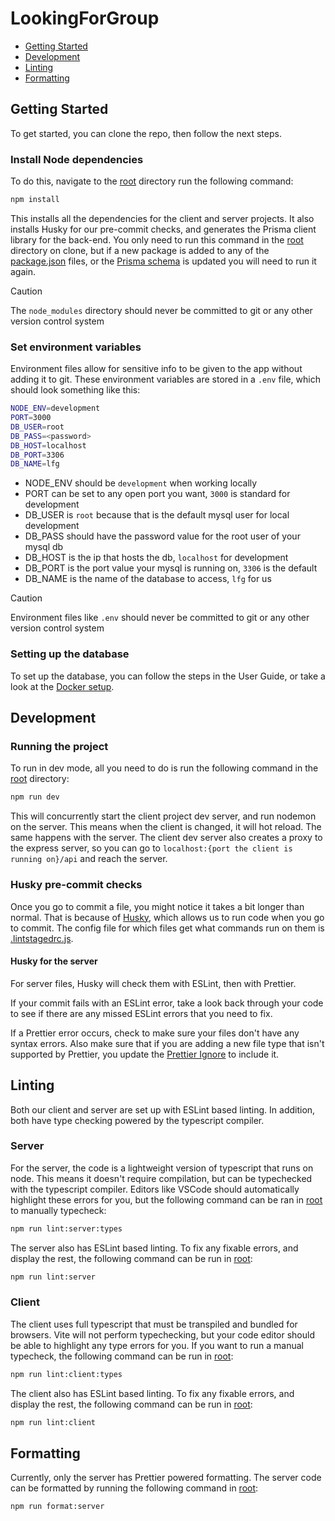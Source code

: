 # LookingForGroup

- [Getting Started](#getting-started)
- [Development](#Development)
- [Linting](#linting)
- [Formatting](#formatting)

## Getting Started

To get started, you can clone the repo, then follow the next steps.

### Install Node dependencies

To do this, navigate to the [root](.) directory run the following command:

```bash
npm install
```

This installs all the dependencies for the client and server projects. It also installs Husky for our pre-commit checks, and generates the Prisma client library for the back-end. You only need to run this command in the [root](.) directory on clone, but if a new package is added to any of the [package.json](package.json) files, or the [Prisma schema](./server/prisma/schema.prisma) is updated you will need to run it again.

> [!CAUTION]
> The `node_modules` directory should never be committed to git or any other version control system

### Set environment variables

Environment files allow for sensitive info to be given to the app without adding it to git. These environment variables are stored in a `.env` file, which should look something like this:

```sh
NODE_ENV=development
PORT=3000
DB_USER=root
DB_PASS=<password>
DB_HOST=localhost
DB_PORT=3306
DB_NAME=lfg
```

- NODE_ENV should be `development` when working locally
- PORT can be set to any open port you want, `3000` is standard for development
- DB_USER is `root` because that is the default mysql user for local development
- DB_PASS should have the password value for the root user of your mysql db
- DB_HOST is the ip that hosts the db, `localhost` for development
- DB_PORT is the port value your mysql is running on, `3306` is the default
- DB_NAME is the name of the database to access, `lfg` for us

> [!CAUTION]
> Environment files like `.env` should never be committed to git or any other version control system

### Setting up the database

To set up the database, you can follow the steps in the User Guide, or take a look at the [Docker setup](./docker/database/README.md).

## Development

### Running the project

To run in dev mode, all you need to do is run the following command in the [root](.) directory:

```bash
npm run dev
```

This will concurrently start the client project dev server, and run nodemon on the server. This means when the client is changed, it will hot reload. The same happens with the server. The client dev server also creates a proxy to the express server, so you can go to `localhost:{port the client is running on}/api` and reach the server.

### Husky pre-commit checks

Once you go to commit a file, you might notice it takes a bit longer than normal. That is because of [Husky](https://typicode.github.io/husky/), which allows us to run code when you go to commit. The config file for which files get what commands run on them is [.lintstagedrc.js](./.lintstagedrc.js).

#### Husky for the server

For server files, Husky will check them with ESLint, then with Prettier.

If your commit fails with an ESLint error, take a look back through your code to see if there are any missed ESLint errors that you need to fix.

If a Prettier error occurs, check to make sure your files don't have any syntax errors. Also make sure that if you are adding a new file type that isn't supported by Prettier, you update the [Prettier Ignore](./server/.prettierignore) to include it.

## Linting

Both our client and server are set up with ESLint based linting. In addition, both have type checking powered by the typescript compiler.

### Server

For the server, the code is a lightweight version of typescript that runs on node. This means it doesn't require compilation, but can be typechecked with the typescript compiler. Editors like VSCode should automatically highlight these errors for you, but the following command can be ran in [root](.) to manually typecheck:

```bash
npm run lint:server:types
```

The server also has ESLint based linting. To fix any fixable errors, and display the rest, the following command can be run in [root](.):

```bash
npm run lint:server
```

### Client

The client uses full typescript that must be transpiled and bundled for browsers. Vite will not perform typechecking, but your code editor should be able to highlight any type errors for you. If you want to run a manual typecheck, the following command can be run in [root](.):

```bash
npm run lint:client:types
```

The client also has ESLint based linting. To fix any fixable errors, and display the rest, the following command can be run in [root](.):

```bash
npm run lint:client
```

## Formatting

Currently, only the server has Prettier powered formatting. The server code can be formatted by running the following command in [root](.):

```bash
npm run format:server
```

